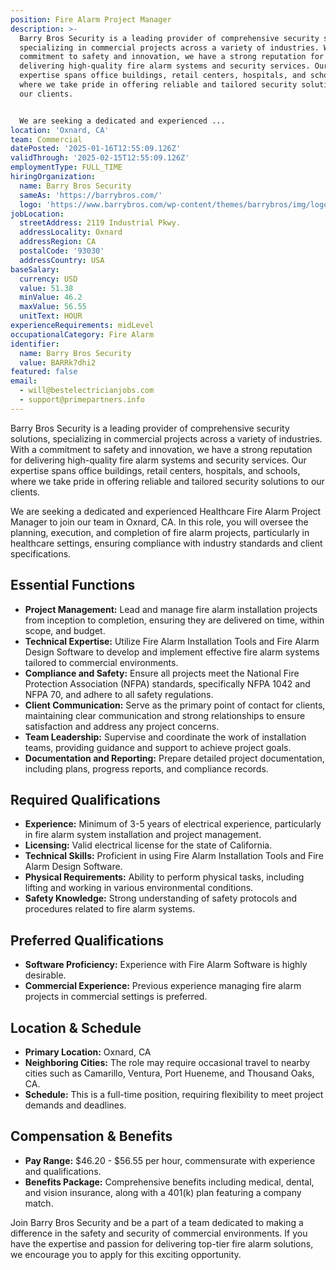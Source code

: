 ```yaml
---
position: Fire Alarm Project Manager
description: >-
  Barry Bros Security is a leading provider of comprehensive security solutions,
  specializing in commercial projects across a variety of industries. With a
  commitment to safety and innovation, we have a strong reputation for
  delivering high-quality fire alarm systems and security services. Our
  expertise spans office buildings, retail centers, hospitals, and schools,
  where we take pride in offering reliable and tailored security solutions to
  our clients.


  We are seeking a dedicated and experienced ...
location: 'Oxnard, CA'
team: Commercial
datePosted: '2025-01-16T12:55:09.126Z'
validThrough: '2025-02-15T12:55:09.126Z'
employmentType: FULL_TIME
hiringOrganization:
  name: Barry Bros Security
  sameAs: 'https://barrybros.com/'
  logo: 'https://www.barrybros.com/wp-content/themes/barrybros/img/logo.svg'
jobLocation:
  streetAddress: 2119 Industrial Pkwy.
  addressLocality: Oxnard
  addressRegion: CA
  postalCode: '93030'
  addressCountry: USA
baseSalary:
  currency: USD
  value: 51.38
  minValue: 46.2
  maxValue: 56.55
  unitText: HOUR
experienceRequirements: midLevel
occupationalCategory: Fire Alarm
identifier:
  name: Barry Bros Security
  value: BARRk7dhi2
featured: false
email:
  - will@bestelectricianjobs.com
  - support@primepartners.info
---
```




Barry Bros Security is a leading provider of comprehensive security solutions, specializing in commercial projects across a variety of industries. With a commitment to safety and innovation, we have a strong reputation for delivering high-quality fire alarm systems and security services. Our expertise spans office buildings, retail centers, hospitals, and schools, where we take pride in offering reliable and tailored security solutions to our clients.

We are seeking a dedicated and experienced Healthcare Fire Alarm Project Manager to join our team in Oxnard, CA. In this role, you will oversee the planning, execution, and completion of fire alarm projects, particularly in healthcare settings, ensuring compliance with industry standards and client specifications.

## Essential Functions

- **Project Management:** Lead and manage fire alarm installation projects from inception to completion, ensuring they are delivered on time, within scope, and budget.
- **Technical Expertise:** Utilize Fire Alarm Installation Tools and Fire Alarm Design Software to develop and implement effective fire alarm systems tailored to commercial environments.
- **Compliance and Safety:** Ensure all projects meet the National Fire Protection Association (NFPA) standards, specifically NFPA 1042 and NFPA 70, and adhere to all safety regulations.
- **Client Communication:** Serve as the primary point of contact for clients, maintaining clear communication and strong relationships to ensure satisfaction and address any project concerns.
- **Team Leadership:** Supervise and coordinate the work of installation teams, providing guidance and support to achieve project goals.
- **Documentation and Reporting:** Prepare detailed project documentation, including plans, progress reports, and compliance records.

## Required Qualifications

- **Experience:** Minimum of 3-5 years of electrical experience, particularly in fire alarm system installation and project management.
- **Licensing:** Valid electrical license for the state of California.
- **Technical Skills:** Proficient in using Fire Alarm Installation Tools and Fire Alarm Design Software.
- **Physical Requirements:** Ability to perform physical tasks, including lifting and working in various environmental conditions.
- **Safety Knowledge:** Strong understanding of safety protocols and procedures related to fire alarm systems.

## Preferred Qualifications

- **Software Proficiency:** Experience with Fire Alarm Software is highly desirable.
- **Commercial Experience:** Previous experience managing fire alarm projects in commercial settings is preferred.

## Location & Schedule

- **Primary Location:** Oxnard, CA
- **Neighboring Cities:** The role may require occasional travel to nearby cities such as Camarillo, Ventura, Port Hueneme, and Thousand Oaks, CA.
- **Schedule:** This is a full-time position, requiring flexibility to meet project demands and deadlines.

## Compensation & Benefits

- **Pay Range:** $46.20 - $56.55 per hour, commensurate with experience and qualifications.
- **Benefits Package:** Comprehensive benefits including medical, dental, and vision insurance, along with a 401(k) plan featuring a company match.

Join Barry Bros Security and be a part of a team dedicated to making a difference in the safety and security of commercial environments. If you have the expertise and passion for delivering top-tier fire alarm solutions, we encourage you to apply for this exciting opportunity.
